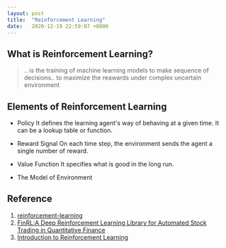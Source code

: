 ```yaml
---
layout: post
title:  "Reinforcement Learning"
date:   2020-12-19 22:59:07 +0800
---
```

## What is Reinforcement Learning?

> .. is the training of machine learning models to make sequence of decisions.. to maximize the reawards under complex uncertain environment

## Elements of Reinforcement Learning

- Policy
It defines the learning agent's way of behaving at a given time. It can be a lookup table or function.

- Reward Signal
On each time step, the environment sends the agent a single number of reward.

- Value Function
It specifies what is good in the long run.

- The Model of Environment

## Reference

1. [reinforcement-learning](https://github.com/dennybritz/reinforcement-learning)
2. [FinRL:A Deep Reinforcement Learning Library for Automated Stock Trading in Quantitative Finance](https://github.com/AI4Finance-LLC/FinRL-Library)
3. [Introduction to Reinforcement Learning](https://www.notion.so/bobzeng/Introduction-to-Reinforcement-Learning-bc342b527daa4677a5f52be1a3eeaa4a)